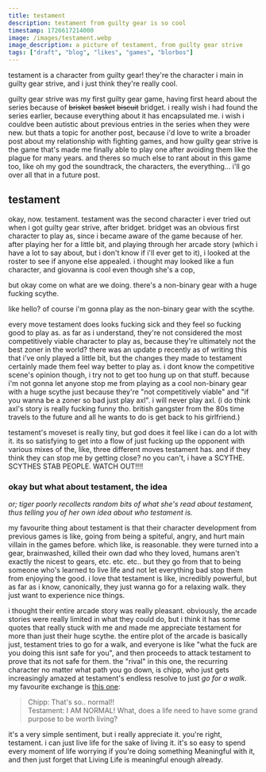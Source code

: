 ```yaml
---
title: testament
description: testament from guilty gear is so cool
timestamp: 1726617214000
image: /images/testament.webp
image_description: a picture of testament, from guilty gear strive
tags: ["draft", "blog", "likes", "games", "blorbos"]
---
```

testament is a character from guilty gear! they're the character i main in guilty gear strive, and i just think they're really cool.

guilty gear strive was my first guilty gear game, having first heard about the series because of ~~brisket~~ ~~basket~~ ~~biscuit~~ bridget. i really wish i had found the series earlier, because everything about it has encapsulated me. i wish i couldve been autistic about previous entries in the series when they were new. but thats a topic for another post, because i'd love to write a broader post about my relationship with fighting games, and how guilty gear strive is the game that's made me finally able to play one after avoiding them like the plague for many years. and theres so much else to rant about in this game too, like oh my god the soundtrack, the characters, the everything... i'll go over all that in a future post.

## testament
okay, now. testament. testament was the second character i ever tried out when i got guilty gear strive, after bridget. bridget was an obvious first character to play as, since i became aware of the game because of her. after playing her for a little bit, and playing through her arcade story (which i have a lot to say about, but i don't know if i'll ever get to it), i looked at the roster to see if anyone else appealed. i thought may looked like a fun character, and giovanna is cool even though she's a cop, 

but okay come on what are we doing. there's a non-binary gear with a huge fucking scythe. 

<!-- insert picture of testament -->

like hello? of course i'm gonna play as the non-binary gear with the scythe. 

every move testament does looks fucking sick and they feel so fucking good to play as. as far as i understand, they're not considered the most competitively viable character to play as, because they're ultimately not the best zoner in the world? there was an update p recently as of writing this that i've only played a little bit, but the changes they made to testament certainly made them feel way better to play as. i dont know the competitive scene's opinion though, i try not to get too hung up on that stuff. because i'm not gonna let anyone stop me from playing as a cool non-binary gear with a huge scythe just because they're "not competitively viable" and "if you wanna be a zoner so bad just play axl". i will never play axl. (i do think axl's story is really fucking funny tho. british gangster from the 80s time travels to the future and all he wants to do is get back to his girlfriend.)

<!-- maybe insert a clip of me playing testament -->

testament's moveset is really tiny, but god does it feel like i can do a lot with it. its so satisfying to get into a flow of just fucking up the opponent with various mixes of the, like, three different moves testament has. and if they think they can stop me by getting close? no you can't, i have a SCYTHE. SCYTHES STAB PEOPLE. WATCH OUT!!!!

### okay but what about testament, the idea
*or; tiger poorly recollects random bits of what she's read about testament, thus telling you of her own idea about who testament is.*

my favourite thing about testament is that their character development from previous games is like, going from being a spiteful, angry, and hurt main villain in the games before. which like, is reasonable. they were turned into a gear, brainwashed, killed their own dad who they loved, humans aren't exactly the nicest to gears, etc. etc. etc.. but they go from that to being someone who's learned to live life and not let everything bad stop them from enjoying the good. i love that testament is like, incredibly powerful, but as far as i know, canonically, they just wanna go for a relaxing walk. they just want to experience nice things.

i thought their entire arcade story was really pleasant. obviously, the arcade stories were really limited in what they could do, but i think it has some quotes that really stuck with me and made me appreciate testament for more than just their huge scythe. the entire plot of the arcade is basically just, testament tries to go for a walk, and everyone is like "what the fuck are you doing this isnt safe for you", and then proceeds to attack testament to prove that its not safe for them. the "rival" in this one, the recurring character no matter what path you go down, is chipp, who just gets increasingly amazed at testament's endless resolve to just *go for a walk*. my favourite exchange is [this one](https://youtu.be/xpPq5TfgTQc?t=121):

> Chipp: That's so.. normal!! \
> Testament: I AM NORMAL! What, does a life need to have some grand purpose to be worth living?

it's a very simple sentiment, but i really appreciate it. you're right, testament. i can just live life for the sake of living it. it's so easy to spend every moment of life worrying if you're doing something Meaningful with it, and then just forget that Living Life is meaningful enough already.